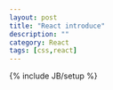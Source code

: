 ```yaml
---
layout: post
title: "React introduce"
description: ""
category: React
tags: [css,react]
---
```

{% include JB/setup %}
